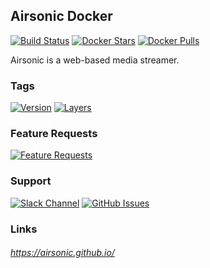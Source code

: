 [travis_logo]: https://travis-ci.org/stlouisn/airsonic_docker.svg?branch=master
[travis_url]: https://travis-ci.org/stlouisn/airsonic_docker
[docker_stars_logo]: https://img.shields.io/docker/stars/stlouisn/airsonic.svg
[docker_pulls_logo]: https://img.shields.io/docker/pulls/stlouisn/airsonic.svg
[docker_hub_url]: https://hub.docker.com/r/stlouisn/airsonic
[microbadger_url]: https://microbadger.com/images/stlouisn/airsonic
[feathub_data]: http://feathub.com/stlouisn/airsonic_docker?format=svg
[feathub_url]: http://feathub.com/stlouisn/airsonic_docker
[issues_url]: https://github.com/stlouisn/airsonic_docker/issues
[slack_url]: https://stlouisn.slack.com/messages/CBRNYGY3V

## Airsonic Docker

[![Build Status][travis_logo]][travis_url]
[![Docker Stars][docker_stars_logo]][docker_hub_url]
[![Docker Pulls][docker_pulls_logo]][docker_hub_url]

Airsonic is a web-based media streamer.

### Tags

[![Version](https://images.microbadger.com/badges/version/stlouisn/lidarr.svg)][microbadger_url]
[![Layers](https://images.microbadger.com/badges/image/stlouisn/lidarr.svg)][microbadger_url]

### Feature Requests

[![Feature Requests][feathub_data]][feathub_url]

### Support

[![Slack Channel](https://img.shields.io/badge/-message-no.svg?colorA=a7a7a7&colorB=3eb991&logo=slack&logoWidth=14)][slack_url]
[![GitHub Issues](https://img.shields.io/badge/-issues-no.svg?colorA=a7a7a7&colorB=e01563&logo=github&logoWidth=14)][issues_url]

### Links

###### *https://airsonic.github.io/*
